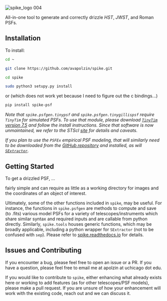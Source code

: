 ![spike_logo 004](https://github.com/user-attachments/assets/bc7dd19e-1fe8-4c06-ae36-3501b9aa8fc5)

All-in-one tool to generate and correctly drizzle _HST_, _JWST_, and Roman PSFs.

## Installation

To install:
```bash
cd ~

git clone https://github.com/avapolzin/spike.git

cd spike

sudo python3 setupy.py install

````
or (which does not work yet because I need to figure out the c bindings...)
```bash
pip install spike-psf
```

*Note that `spike.psfgen.tinypsf` and `spike.psfgen.tinygillispsf` require `TinyTim` for simulated PSFs. To use that module, please download [`TinyTim` version 7.5](https://github.com/spacetelescope/tinytim/releases) and follow the install instructions. Since that software is now unmaintained, we refer to the STScI [site](https://www.stsci.edu/hst/instrumentation/focus-and-pointing/focus/tiny-tim-hst-psf-modeling) for details and caveats.*

*If you plan to use the `PSFEx` empirical PSF modeling, that will similarly need to be downloaded from the [GitHub repository](https://github.com/astromatic/psfex) and installed, as will [`SExtractor`](https://github.com/astromatic/sextractor).*

## Getting Started

To get a drizzled PSF, ...

fairly simple and can require as little as a working directory for images and the coordinates of an object of interest.


Ultimately, some of the other functions included in `spike`, may be useful. For instance, the functions in `spike.psfgen` are methods to compute and save (to .fits) various model PSFs for a variety of telescopes/instruments which share similar syntax and required inputs and are callable from python directly. Similarly, `spike.tools` houses generic functions, which may be broadly applicable, including a python wrapper for `SExtractor` (not to be confused with `sep`). Please refer to [spike.readthedocs.io](https://spike-psf.readthedocs.io) for details.

## Issues and Contributing

If you encounter a bug, please feel free to open an issue or a PR. If you have a question, please feel free to email me at apolzin at uchicago dot edu.

If you would like to contribute to `spike`, either enhancing what already exists here or working to add features (as for other telescopes/PSF models), please make a pull request. If you are unsure of how your enhancement will work with the existing code, reach out and we can discuss it.